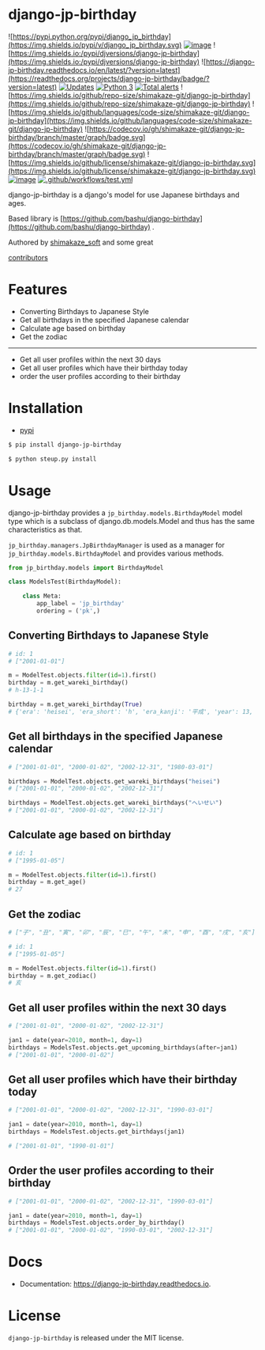 # django-jp-birthday

![https://pypi.python.org/pypi/django_jp_birthday](https://img.shields.io/pypi/v/django_jp_birthday.svg)
[![image](https://img.shields.io/pypi/pyversions/django-jp-birthday.svg)](https://pypi.org/project/django-jp-birthday)
![https://img.shields.io:/pypi/djversions/django-jp-birthday](https://img.shields.io:/pypi/djversions/django-jp-birthday)
![https://django-jp-birthday.readthedocs.io/en/latest/?version=latest](https://readthedocs.org/projects/django-jp-birthday/badge/?version=latest)
[![Updates](https://pyup.io/repos/github/shimakaze-git/django-jp-birthday/shield.svg)](https://pyup.io/repos/github/shimakaze-git/django-jp-birthday/)
[![Python 3](https://pyup.io/repos/github/shimakaze-git/django-jp-birthday/python-3-shield.svg)](https://pyup.io/repos/github/shimakaze-git/django-jp-birthday/)
[![Total alerts](https://img.shields.io/lgtm/alerts/g/shimakaze-git/django-jp-birthday.svg?logo=lgtm&logoWidth=18)](https://lgtm.com/projects/g/shimakaze-git/django-jp-birthday/alerts/)
![https://img.shields.io/github/repo-size/shimakaze-git/django-jp-birthday](https://img.shields.io/github/repo-size/shimakaze-git/django-jp-birthday)
![https://img.shields.io/github/languages/code-size/shimakaze-git/django-jp-birthday](https://img.shields.io/github/languages/code-size/shimakaze-git/django-jp-birthday)
![https://codecov.io/gh/shimakaze-git/django-jp-birthday/branch/master/graph/badge.svg](https://codecov.io/gh/shimakaze-git/django-jp-birthday/branch/master/graph/badge.svg)
![https://img.shields.io/github/license/shimakaze-git/django-jp-birthday.svg](https://img.shields.io/github/license/shimakaze-git/django-jp-birthday.svg)
[![image](https://img.shields.io/pypi/dm/django-jp-birthday)](https://img.shields.io/pypi/dm/django-jp-birthday)
[![.github/workflows/test.yml](https://github.com/shimakaze-git/django-jp-birthday/actions/workflows/test.yml/badge.svg)](https://github.com/shimakaze-git/django-jp-birthday/actions/workflows/test.yml)

django-jp-birthday is a django's model for use Japanese birthdays and ages.

Based library is [https://github.com/bashu/django-birthday](https://github.com/bashu/django-birthday) .

Authored by [shimakaze_soft](https://github.com/shimakaze-git) and some great

[contributors](https://github.com/shimakaze-git/django-jp-birthday/CONTRIBUTING.rst)

# Features

- Converting Birthdays to Japanese Style
- Get all birthdays in the specified Japanese calendar
- Calculate age based on birthday
- Get the zodiac

-----

- Get all user profiles within the next 30 days
- Get all user profiles which have their birthday today
- order the user profiles according to their birthday

# Installation

- [pypi](https://pypi.org/project/django-jp-birthday/)

```Bash
$ pip install django-jp-birthday

$ python steup.py install
```

# Usage

django-jp-birthday provides a `jp_birthday.models.BirthdayModel` model type which is a subclass of django.db.models.Model and thus has the same characteristics as that.

`jp_birthday.managers.JpBirthdayManager` is used as a manager for `jp_birthday.models.BirthdayModel` and provides various methods.

```Python
from jp_birthday.models import BirthdayModel

class ModelsTest(BirthdayModel):

    class Meta:
        app_label = 'jp_birthday'
        ordering = ('pk',)
```

## Converting Birthdays to Japanese Style

```Python
# id: 1
# ["2001-01-01"]

m = ModelTest.objects.filter(id=1).first()
birthday = m.get_wareki_birthday()
# h-13-1-1

birthday = m.get_wareki_birthday(True)
# {'era': 'heisei', 'era_short': 'h', 'era_kanji': '平成', 'year': 13, 'month': 1, 'day': 1}
```

## Get all birthdays in the specified Japanese calendar

```Python
# ["2001-01-01", "2000-01-02", "2002-12-31", "1980-03-01"]

birthdays = ModelTest.objects.get_wareki_birthdays("heisei")
# ["2001-01-01", "2000-01-02", "2002-12-31"]

birthdays = ModelTest.objects.get_wareki_birthdays("へいせい")
# ["2001-01-01", "2000-01-02", "2002-12-31"]
```

## Calculate age based on birthday

```Python
# id: 1
# ["1995-01-05"]

m = ModelTest.objects.filter(id=1).first()
birthday = m.get_age()
# 27
```

## Get the zodiac

```Python
# ["子", "丑", "寅", "卯", "辰", "巳", "午", "未", "申", "酉", "戌", "亥"]

# id: 1
# ["1995-01-05"]

m = ModelTest.objects.filter(id=1).first()
birthday = m.get_zodiac()
# 亥
```

## Get all user profiles within the next 30 days

```Python
# ["2001-01-01", "2000-01-02", "2002-12-31"]

jan1 = date(year=2010, month=1, day=1)
birthdays = ModelsTest.objects.get_upcoming_birthdays(after=jan1)
# ["2001-01-01", "2000-01-02"]
```

## Get all user profiles which have their birthday today

```Python
# ["2001-01-01", "2000-01-02", "2002-12-31", "1990-03-01"]

jan1 = date(year=2010, month=1, day=1)
birthdays = ModelsTest.objects.get_birthdays(jan1)

# ["2001-01-01", "1990-01-01"]
```

## Order the user profiles according to their birthday

```Python
# ["2001-01-01", "2000-01-02", "2002-12-31", "1990-03-01"]

jan1 = date(year=2010, month=1, day=1)
birthdays = ModelsTest.objects.order_by_birthday()
# ["2001-01-01", "2000-01-02", "1990-03-01", "2002-12-31"]
```

# Docs

- Documentation: https://django-jp-birthday.readthedocs.io.

# License

`django-jp-birthday` is released under the MIT license.
